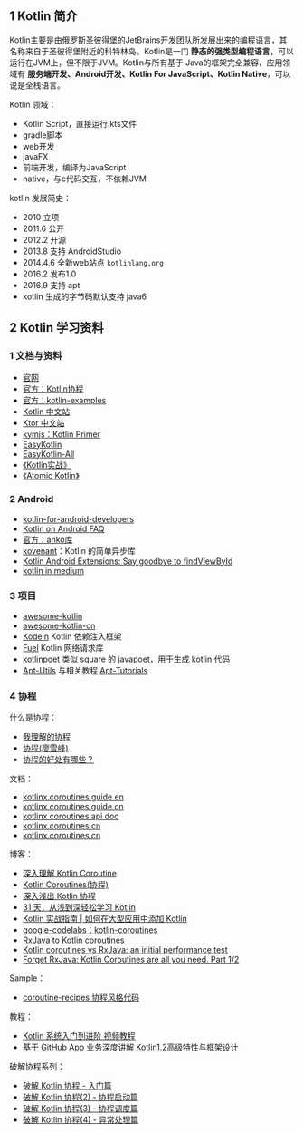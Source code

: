 ## 1 Kotlin 简介

Kotlin主要是由俄罗斯圣彼得堡的JetBrains开发团队所发展出来的编程语言，其名称来自于圣彼得堡附近的科特林岛。Kotlin是一门 **静态的强类型编程语言**，可以运行在JVM上，但不限于JVM。Kotlin与所有基于 Java的框架完全兼容，应用领域有 **服务端开发、Android开发、Kotlin For JavaScript、Kotlin Native**，可以说是全栈语言。

Kotlin 领域：

- Kotlin Script，直接运行.kts文件
- gradle脚本
- web开发
- javaFX
- 前端开发，编译为JavaScript
- native，与c代码交互，不依赖JVM

kotlin 发展简史：

- 2010 立项
- 2011.6 公开
- 2012.2 开源
- 2013.8 支持 AndroidStudio
- 2014.4.6 全新web站点 `kotlinlang.org`
- 2016.2 发布1.0
- 2016.9 支持 apt
- kotlin 生成的字节码默认支持 java6


## 2 Kotlin 学习资料

### 1 文档与资料

- [官网](https://kotlinlang.org/)
- [官方：Kotlin协程](https://github.com/Kotlin/kotlinx.coroutines)
- [官方：kotlin-examples](https://github.com/JetBrains/kotlin-examples)
- [Kotlin 中文站](https://www.kotlincn.net/)
- [Ktor 中文站](https://ktor.kotlincn.net/)
- [kymjs：Kotlin Primer](https://kymjs.com/code/2017/02/03/01/)
- [EasyKotlin](https://github.com/JackChan1999/EasyKotlin)
- [EasyKotlin-All](https://github.com/EasyKotlin)
- [《Kotlin实战》](https://panxl6.gitbooks.io/kotlin-in-action-in-chinese/content/introduction.html)
- [《Atomic Kotlin》]((https://github.com/BruceEckel/AtomicKotlinExamples))

### 2 Android

- [kotlin-for-android-developers](https://wangjiegulu.gitbooks.io/kotlin-for-android-developers-zh/guan_yu_ben_shu.html)
- [Kotlin on Android FAQ](https://developer.android.com/kotlin/faq.html)
- [官方：anko库](https://github.com/Kotlin/anko)
- [kovenant](http://kovenant.komponents.nl/)：Kotlin 的简单异步库
- [Kotlin Android Extensions: Say goodbye to findViewById](https://antonioleiva.com/kotlin-android-extensions/)
- [kotlin in medium](https://medium.com/androiddevelopers/tagged/kotlin)

### 3 项目

- [awesome-kotlin](https://github.com/KotlinBy/awesome-kotlin)
- [awesome-kotlin-cn](https://github.com/kymjs/awesome-kotlin-cn)
- [Kodein](https://github.com/SalomonBrys/Kodein/) Kotlin 依赖注入框架
- [Fuel](https://github.com/kittinunf/Fuel) Kotlin 网络请求库
- [kotlinpoet](https://github.com/square/kotlinpoet) 类似 square 的 javapoet，用于生成 kotlin 代码
- [Apt-Utils](https://github.com/enbandari/Apt-Utils) 与相关教程 [Apt-Tutorials](https://github.com/enbandari/Apt-Tutorials)

### 4 协程

什么是协程：

- [我理解的协程](https://www.zybuluo.com/kuailezhishang/note/128823)
- [协程(廖雪峰)](http://www.liaoxuefeng.com/wiki/001374738125095c955c1e6d8bb493182103fac9270762a000/0013868328689835ecd883d910145dfa8227b539725e5ed000)
- [协程的好处有哪些？](https://www.zhihu.com/question/20511233/answer/24260355)

文档：

- [kotlinx.coroutines guide en](https://github.com/Kotlin/kotlinx.coroutines)
- [kotlinx coroutines guide cn](https://www.kotlincn.net/docs/reference/coroutines.html)
- [kotlinx coroutines api doc](https://kotlin.github.io/kotlinx.coroutines/kotlinx-coroutines-core/)
- [kotlinx.coroutines cn](https://github.com/hltj/kotlinx.coroutines-cn)
- [kotlinx.coroutines cn](https://saplf.gitbooks.io/kotlinx-coroutines/content/)

博客：

- [深入理解 Kotlin Coroutine](https://blog.kotliner.cn/tags/Coroutine/)
- [Kotlin Coroutines(协程)](https://blog.dreamtobe.cn/kotlin-coroutines/)
- [深入浅出 Kotlin 协程](https://cloud.tencent.com/developer/article/1334825)
- [31 天，从浅到深轻松学习 Kotlin](https://mp.weixin.qq.com/s?__biz=MzAwODY4OTk2Mg==&mid=2652046391&idx=1&sn=46efa48076a4533f355af6351b76c012&chksm=808ca472b7fb2d64afc89edf6beba1540e5a6ff49ad6346bd5d72b3957fa5f9323e07b8aab03&mpshare=1&scene=1&srcid=0615eHvcY8XijqYM5CH09baV#rd)
- [Kotlin 实战指南 | 如何在大型应用中添加 Kotlin](https://mp.weixin.qq.com/s?__biz=MzAwODY4OTk2Mg==&mid=2652047413&idx=1&sn=d8b248868406fc641b8a11ccc16807a5&scene=21#wechat_redirect)
- [google-codelabs：kotlin-coroutines](https://codelabs.developers.google.com/codelabs/kotlin-coroutines/#0)
- [RxJava to Kotlin coroutines](https://medium.com/androiddevelopers/rxjava-to-kotlin-coroutines-1204c896a700)
- [Kotlin coroutines vs RxJava: an initial performance test](https://proandroiddev.com/kotlin-coroutines-vs-rxjava-an-initial-performance-test-68160cfc6723)
- [Forget RxJava: Kotlin Coroutines are all you need. Part 1/2](https://proandroiddev.com/forget-rxjava-kotlin-coroutines-are-all-you-need-part-1-2-4f62ecc4f99b)

Sample：

- [coroutine-recipes 协程风格代码](https://github.com/dmytrodanylyk/coroutine-recipes)

教程：

- [Kotlin 系统入门到进阶 视频教程](http://coding.imooc.com/class/108.html)
- [基于 GitHub App 业务深度讲解 Kotlin1.2高级特性与框架设计](https://coding.imooc.com/class/232.html)

破解协程系列：

- [破解 Kotlin 协程 - 入门篇](https://mp.weixin.qq.com/s/XAZCzxTDc8XISfWzsjpsng)
- [破解 Kotlin 协程(2) - 协程启动篇](https://mp.weixin.qq.com/s/nE2fW5ZBkbX2z_JeQmqkrA)
- [破解 Kotlin 协程(3) - 协程调度篇](https://mp.weixin.qq.com/s/Kn1yhxslRIzwykpf_FsWEA)
- [破解 Kotlin 协程(4) - 异常处理篇](https://mp.weixin.qq.com/s/WMFQuffyIq00Ai-XM5ISOA)